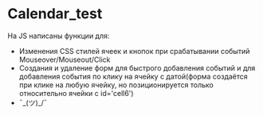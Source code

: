 # Calendar_test

На JS написаны функции для:

- Изменения CSS стилей ячеек и кнопок при срабатывании событий Mouseover/Mouseout/Click
- Создания и удаление форм для быстрого добавления событий и для добавления события по клику на ячейку с датой(форма создаётся при клике на любую ячейку, но позиционируется только относительно ячейки с id='cell6') 
- ¯\_(ツ)_/¯
